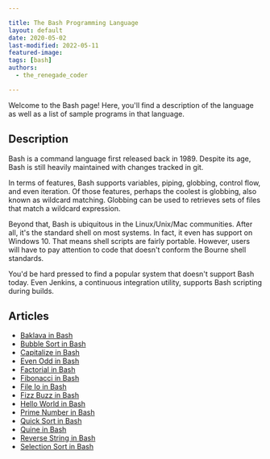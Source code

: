 ```yaml
---

title: The Bash Programming Language
layout: default
date: 2020-05-02
last-modified: 2022-05-11
featured-image:
tags: [bash]
authors:
  - the_renegade_coder

---
```


Welcome to the Bash page! Here, you'll find a description of the language as well as a list of sample programs in that language.

## Description

Bash is a command language first released back in 1989. Despite its age, Bash is 
still heavily maintained with changes tracked in git.

In terms of features, Bash supports variables, piping, globbing, control flow,
and even iteration. Of those features, perhaps the coolest is globbing, also
known as wildcard matching. Globbing can be used to retrieves sets of files that
match a wildcard expression.

Beyond that, Bash is ubiquitous in the Linux/Unix/Mac communities. After all,
it's the standard shell on most systems. In fact, it even has support on
Windows 10. That means shell scripts are fairly portable. However, users will
have to pay attention to code that doesn't conform the Bourne shell standards.

You'd be hard pressed to find a popular system that doesn't support Bash today.
Even Jenkins, a continuous integration utility, supports Bash scripting during
builds.


## Articles

- [Baklava in Bash](https://sampleprograms.io/projects/baklava/bash)
- [Bubble Sort in Bash](https://sampleprograms.io/projects/bubble-sort/bash)
- [Capitalize in Bash](https://sampleprograms.io/projects/capitalize/bash)
- [Even Odd in Bash](https://sampleprograms.io/projects/even-odd/bash)
- [Factorial in Bash](https://sampleprograms.io/projects/factorial/bash)
- [Fibonacci in Bash](https://sampleprograms.io/projects/fibonacci/bash)
- [File Io in Bash](https://sampleprograms.io/projects/file-io/bash)
- [Fizz Buzz in Bash](https://sampleprograms.io/projects/fizz-buzz/bash)
- [Hello World in Bash](https://sampleprograms.io/projects/hello-world/bash)
- [Prime Number in Bash](https://sampleprograms.io/projects/prime-number/bash)
- [Quick Sort in Bash](https://sampleprograms.io/projects/quick-sort/bash)
- [Quine in Bash](https://sampleprograms.io/projects/quine/bash)
- [Reverse String in Bash](https://sampleprograms.io/projects/reverse-string/bash)
- [Selection Sort in Bash](https://sampleprograms.io/projects/selection-sort/bash)
